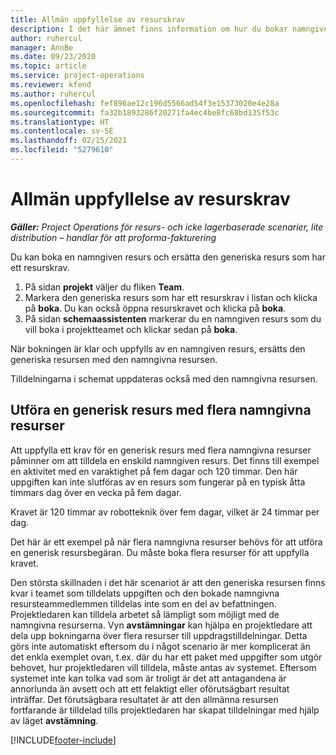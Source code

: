 ```yaml
---
title: Allmän uppfyllelse av resurskrav
description: I det här ämnet finns information om hur du bokar namngivna resurser för ett generiskt resursbehov.
author: ruhercul
manager: AnnBe
ms.date: 09/23/2020
ms.topic: article
ms.service: project-operations
ms.reviewer: kfend
ms.author: ruhercul
ms.openlocfilehash: fef896ae12c196d5566ad54f3e15373020e4e28a
ms.sourcegitcommit: fa32b1893286f20271fa4ec4be8fc68bd135f53c
ms.translationtype: HT
ms.contentlocale: sv-SE
ms.lasthandoff: 02/15/2021
ms.locfileid: "5279610"
---
```

# <a name="generic-resource-requirement-fulfillment"></a>Allmän uppfyllelse av resurskrav

_**Gäller:** Project Operations för resurs- och icke lagerbaserade scenarier, lite distribution – handlar för att proforma-fakturering_

Du kan boka en namngiven resurs och ersätta den generiska resurs som har ett resurskrav.

1. På sidan **projekt** väljer du fliken **Team**.
2. Markera den generiska resurs som har ett resurskrav i listan och klicka på **boka**. Du kan också öppna resurskravet och klicka på **boka**.
3. På sidan **schemaassistenten** markerar du en namngiven resurs som du vill boka i projektteamet och klickar sedan på **boka**.

När bokningen är klar och uppfylls av en namngiven resurs, ersätts den generiska resursen med den namngivna resursen.

Tilldelningarna i schemat uppdateras också med den namngivna resursen.

## <a name="fulfill-a-generic-resource-with-multiple-named-resources"></a>Utföra en generisk resurs med flera namngivna resurser
Att uppfylla ett krav för en generisk resurs med flera namngivna resurser påminner om att tilldela en enskild namngiven resurs. Det finns till exempel en aktivitet med en varaktighet på fem dagar och 120 timmar. Den här uppgiften kan inte slutföras av en resurs som fungerar på en typisk åtta timmars dag över en vecka på fem dagar. 

Kravet är 120 timmar av robotteknik över fem dagar, vilket är 24 timmar per dag.

Det här är ett exempel på när flera namngivna resurser behövs för att utföra en generisk resursbegäran. Du måste boka flera resurser för att uppfylla kravet.

Den största skillnaden i det här scenariot är att den generiska resursen finns kvar i teamet som tilldelats uppgiften och den bokade namngivna resursteammedlemmen tilldelas inte som en del av befattningen. Projektledaren kan tilldela arbetet så lämpligt som möjligt med de namngivna resurserna. Vyn **avstämningar** kan hjälpa en projektledare att dela upp bokningarna över flera resurser till uppdragstilldelningar. Detta görs inte automatiskt eftersom du i något scenario är mer komplicerat än det enkla exemplet ovan, t.ex. där du har ett paket med uppgifter som utgör behovet, hur projektledaren vill tilldela, måste antas av systemet. Eftersom systemet inte kan tolka vad som är troligt är det att antagandena är annorlunda än avsett och att ett felaktigt eller oförutsägbart resultat inträffar. Det förutsägbara resultatet är att den allmänna resursen fortfarande är tilldelad tills projektledaren har skapat tilldelningar med hjälp av läget **avstämning**.




[!INCLUDE[footer-include](../includes/footer-banner.md)]